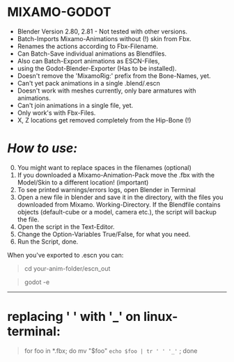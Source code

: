 # MIXAMO-GODOT
- Blender Version 2.80, 2.81 - Not tested with other versions.
- Batch-Imports Mixamo-Animations without (!) skin from Fbx.
- Renames the actions according to Fbx-Filename.
- Can Batch-Save individual animations as Blendfiles.
- Also can Batch-Export animations as ESCN-Files,
- using the Godot-Blender-Exporter (Has to be installed).
- Doesn't remove the 'MixamoRig:' prefix from the Bone-Names, yet.
- Can't yet pack animations in a single .blend/.escn
- Doesn't work with meshes currently, only bare armatures with animations.
- Can't join animations in a single file, yet.
- Only work's with Fbx-Files.
- X, Z locations get removed completely from the Hip-Bone (!)

# *How to use:*
0. You might want to replace spaces in the filenames (optional)
1. If you downloaded a Mixamo-Animation-Pack move the .fbx 
   with the Model/Skin to a different location! (important)
2. To see printed warnings/errors logs, open Blender in Terminal
3. Open a new file in blender and save it in the directory, with
   the files you downloaded from Mixamo. Working-Directory.
   If the Blendfile contains objects (default-cube or a model, camera etc.),
   the script will backup the file.
4. Open the script in the Text-Editor.
5. Change the Option-Variables True/False, for what you need.
6. Run the Script, done.

When you've exported to .escn you can:

> cd your-anim-folder/escn_out

> godot -e

______________________________________________________________

# replacing ' ' with '_' on linux-terminal:
>for foo in *.fbx; do mv "$foo" `echo $foo | tr ' ' '_'` ; done
